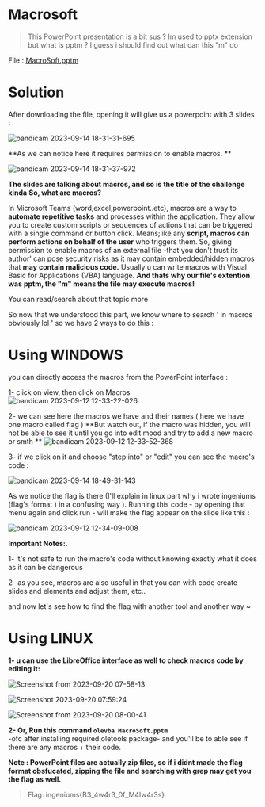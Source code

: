 # Macrosoft

> This PowerPoint presentation is a bit sus ? Im used to pptx extension but what is pptm ?
> I guess i should find out what can this "m" do

File : [MacroSoft.pptm](MacroSoft.pptm)

# Solution

After downloading the file, opening it will give us a powerpoint with 3 slides : 

![bandicam 2023-09-14 18-31-31-695](https://github.com/shadow1004/Ingeniums-Internal-CTF-2023-writeups/assets/68519098/2d53f6a9-f0fb-4e3e-aea2-e91035bfc5a4)

**As we can notice here it requires permission to enable macros. **

![bandicam 2023-09-14 18-31-37-972](https://github.com/shadow1004/Ingeniums-Internal-CTF-2023-writeups/assets/68519098/680a2e1d-7964-409a-aa8a-175d8ea3d381)

**The slides are talking about macros, and so is the title of the challenge kinda** 
**So, what are macros?**

In Microsoft Teams (word,excel,powerpoint..etc), macros are a way to **automate repetitive tasks** and processes within the application. They allow you to create custom scripts or sequences of actions that can be triggered with a single command or button click.
Means;like any **script, macros can perform actions on behalf of the user** who triggers them.
So, giving permission to enable macros of an external file -that you don't trust its author' can pose security risks as it may contain embedded/hidden macros that **may contain malicious code.**
Usually u can write macros with Visual Basic for Applications (VBA) language.
**And thats why our file's extention was pptm, the "m" means the file may execute macros!**

You can read/search about that topic more

So now that we understood this part, we know where to search ' in macros obviously lol ' so we have 2 ways to do this :

# Using WINDOWS

you can directly access the macros from the PowerPoint interface : 

1- click on view, then click on Macros
![bandicam 2023-09-12 12-33-22-026](https://github.com/shadow1004/Ingeniums-Internal-CTF-2023-writeups/assets/68519098/294a0d67-8df4-41dd-8a0d-59c7b8634586)

2- we can see here the macros we have and their names ( here we have one macro called flag ) 
**But watch out, if the macro was hidden, you will not be able to see it until you go into edit mood and try to add a new macro or smth **
![bandicam 2023-09-12 12-33-52-368](https://github.com/shadow1004/Ingeniums-Internal-CTF-2023-writeups/assets/68519098/f4ffa3d0-227b-4eb0-941a-add372cf159d)

3- if we click on it and choose "step into" or "edit" you can see the macro's code : 

![bandicam 2023-09-14 18-49-31-143](https://github.com/shadow1004/Ingeniums-Internal-CTF-2023-writeups/assets/68519098/6ee74280-2638-445c-9f86-65b5fc4181fc)

As we notice the flag is there (I'll explain in linux part why i wrote ingeniums (flag's format ) in a confusing way ).
Running this code - by opening that menu again and click run - will make the flag appear on the slide like this : 

![bandicam 2023-09-12 12-34-09-008](https://github.com/shadow1004/Ingeniums-Internal-CTF-2023-writeups/assets/68519098/b90ecdfd-8cb1-480b-8d30-ffff4a181e9c)

**Important Notes:**.

1- it's not safe to run the macro's code without knowing exactly what it does as it can be dangerous

2- as you see, macros are also useful in that you can with code create slides and elements and adjust them, etc..

and now let's see how to find the flag with another tool and another way ~

# Using LINUX

**1- u can use the LibreOffice interface as well to check macros code by editing it:**

![Screenshot from 2023-09-20 07-58-13](https://github.com/shadow1004/Ingeniums-Internal-CTF-2023-writeups/assets/68519098/7aaf3133-a5d9-463e-8aff-a32588481be5)

![Screenshot 2023-09-20 07:59:24](https://github.com/shadow1004/Ingeniums-Internal-CTF-2023-writeups/assets/68519098/eefa1241-ab66-417f-8c80-33bc254c7807)

![Screenshot from 2023-09-20 08-00-41](https://github.com/shadow1004/Ingeniums-Internal-CTF-2023-writeups/assets/68519098/25d5b61f-9fbd-4356-beab-04baca2b3ad3)


**2- Or, Run this command `olevba MacroSoft.pptm ` <br>**
-ofc after installing required oletools package- and you'll be to able see if there are any macros + their code.

  **Note : PowerPoint files are actually zip files, so if i didnt made the flag format obsfucated, zipping the file and searching with grep may get you the flag as well.**

>Flag: ingeniums{B3_4w4r3_0f_M4lw4r3s}


